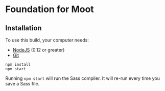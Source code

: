 # Foundation for Moot

## Installation

To use this build, your computer needs:

- [NodeJS](https://nodejs.org/en/) (0.12 or greater)
- [Git](https://git-scm.com/)

```
npm install
npm start
```

Running `npm start` will run the Sass compiler. It will re-run every time you save a Sass file.
